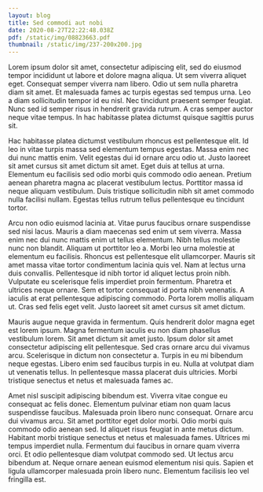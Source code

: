 ```yaml
---
layout: blog
title: Sed commodi aut nobi
date: 2020-08-27T22:22:48.038Z
pdf: /static/img/08823663.pdf
thumbnail: /static/img/237-200x200.jpg
---
```

Lorem ipsum dolor sit amet, consectetur adipiscing elit, sed do eiusmod tempor incididunt ut labore et dolore magna aliqua. Ut sem viverra aliquet eget. Consequat semper viverra nam libero. Odio ut sem nulla pharetra diam sit amet. Et malesuada fames ac turpis egestas sed tempus urna. Leo a diam sollicitudin tempor id eu nisl. Nec tincidunt praesent semper feugiat. Nunc sed id semper risus in hendrerit gravida rutrum. A cras semper auctor neque vitae tempus. In hac habitasse platea dictumst quisque sagittis purus sit.

Hac habitasse platea dictumst vestibulum rhoncus est pellentesque elit. Id leo in vitae turpis massa sed elementum tempus egestas. Massa enim nec dui nunc mattis enim. Velit egestas dui id ornare arcu odio ut. Justo laoreet sit amet cursus sit amet dictum sit amet. Eget duis at tellus at urna. Elementum eu facilisis sed odio morbi quis commodo odio aenean. Pretium aenean pharetra magna ac placerat vestibulum lectus. Porttitor massa id neque aliquam vestibulum. Duis tristique sollicitudin nibh sit amet commodo nulla facilisi nullam. Egestas tellus rutrum tellus pellentesque eu tincidunt tortor.

Arcu non odio euismod lacinia at. Vitae purus faucibus ornare suspendisse sed nisi lacus. Mauris a diam maecenas sed enim ut sem viverra. Massa enim nec dui nunc mattis enim ut tellus elementum. Nibh tellus molestie nunc non blandit. Aliquam ut porttitor leo a. Morbi leo urna molestie at elementum eu facilisis. Rhoncus est pellentesque elit ullamcorper. Mauris sit amet massa vitae tortor condimentum lacinia quis vel. Nam at lectus urna duis convallis. Pellentesque id nibh tortor id aliquet lectus proin nibh. Vulputate eu scelerisque felis imperdiet proin fermentum. Pharetra et ultrices neque ornare. Sem et tortor consequat id porta nibh venenatis. A iaculis at erat pellentesque adipiscing commodo. Porta lorem mollis aliquam ut. Cras sed felis eget velit. Justo laoreet sit amet cursus sit amet dictum.

Mauris augue neque gravida in fermentum. Quis hendrerit dolor magna eget est lorem ipsum. Magna fermentum iaculis eu non diam phasellus vestibulum lorem. Sit amet dictum sit amet justo. Ipsum dolor sit amet consectetur adipiscing elit pellentesque. Sed cras ornare arcu dui vivamus arcu. Scelerisque in dictum non consectetur a. Turpis in eu mi bibendum neque egestas. Libero enim sed faucibus turpis in eu. Nulla at volutpat diam ut venenatis tellus. In pellentesque massa placerat duis ultricies. Morbi tristique senectus et netus et malesuada fames ac.

Amet nisl suscipit adipiscing bibendum est. Viverra vitae congue eu consequat ac felis donec. Elementum pulvinar etiam non quam lacus suspendisse faucibus. Malesuada proin libero nunc consequat. Ornare arcu dui vivamus arcu. Sit amet porttitor eget dolor morbi. Odio morbi quis commodo odio aenean sed. Id aliquet risus feugiat in ante metus dictum. Habitant morbi tristique senectus et netus et malesuada fames. Ultrices mi tempus imperdiet nulla. Fermentum dui faucibus in ornare quam viverra orci. Et odio pellentesque diam volutpat commodo sed. Ut lectus arcu bibendum at. Neque ornare aenean euismod elementum nisi quis. Sapien et ligula ullamcorper malesuada proin libero nunc. Elementum facilisis leo vel fringilla est.